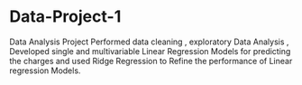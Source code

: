 # Data-Project-1
Data Analysis Project
Performed data cleaning , exploratory Data Analysis , Developed single and multivariable Linear Regression Models for predicting the charges and used Ridge Regression to Refine the performance of Linear regression Models.
